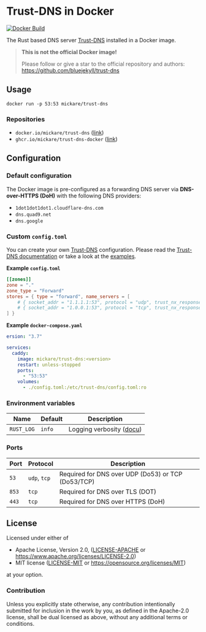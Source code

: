 # Trust-DNS in Docker

[![Docker Build](https://github.com/mickare/trust-dns-docker/actions/workflows/docker-build-and-publish.yaml/badge.svg)](https://github.com/mickare/trust-dns-docker/actions/workflows/docker-build-and-publish.yaml)


The Rust based DNS server [Trust-DNS](https://github.com/bluejekyll/trust-dns) installed in a Docker image.

> **This is not the official Docker image!**
>
> Please follow or give a star to the official repository and authors: https://github.com/bluejekyll/trust-dns

## Usage

```console
docker run -p 53:53 mickare/trust-dns
```

### Repositories
- `docker.io/mickare/trust-dns` ([link](https://hub.docker.com/r/mickare/trust-dns))
- `ghcr.io/mickare/trust-dns-docker` ([link](https://github.com/mickare/trust-dns-docker/pkgs/container/trust-dns-docker))

## Configuration

### Default configuration
The Docker image is pre-configured as a forwarding DNS server via **DNS-over-HTTPS (DoH)** with the following DNS providers:
- `1dot1dot1dot1.cloudflare-dns.com`
- `dns.quad9.net`
- `dns.google`

### Custom `config.toml`

You can create your own [Trust-DNS](https://github.com/bluejekyll/trust-dns) configuration.
Please read the [Trust-DNS documentation](https://github.com/bluejekyll/trust-dns/blob/main/README.md) or take a look at the [examples](https://github.com/bluejekyll/trust-dns/blob/main/tests/test-data/test_configs/example.toml).

**Example `config.toml`**
```toml
[[zones]]
zone = "."
zone_type = "Forward"
stores = { type = "forward", name_servers = [
    # { socket_addr = "1.1.1.1:53", protocol = "udp", trust_nx_responses = false },
    # { socket_addr = "1.0.0.1:53", protocol = "tcp", trust_nx_responses = false },
] }
```

**Example `docker-compose.yaml`**
```yaml
ersion: "3.7"

services:
  caddy:
    image: mickare/trust-dns:<version>
    restart: unless-stopped
    ports:
      - "53:53"
    volumes:
      - ./config.toml:/etc/trust-dns/config.toml:ro
```

### Environment variables

| Name             | Default | Description
|------------------|---------|-------------------------
| `RUST_LOG`       | `info`  | Logging verbosity ([docu](https://docs.rs/tracing-subscriber/0.3.16/tracing_subscriber/fmt/index.html#filtering-events-with-environment-variables))

### Ports

| Port  | Protocol     | Description
|-------|--------------|----------------
| `53`  | `udp`, `tcp` | Required for DNS over UDP (Do53) or TCP (Do53/TCP)
| `853` | `tcp`        | Required for DNS over TLS (DOT)
| `443` | `tcp`        | Required for DNS over HTTPS (DoH)

## License

Licensed under either of

- Apache License, Version 2.0, ([LICENSE-APACHE](LICENSE-APACHE) or <https://www.apache.org/licenses/LICENSE-2.0>)
- MIT license ([LICENSE-MIT](LICENSE-MIT) or <https://opensource.org/licenses/MIT>)

at your option.

### Contribution

Unless you explicitly state otherwise, any contribution intentionally
submitted for inclusion in the work by you, as defined in the Apache-2.0
license, shall be dual licensed as above, without any additional terms or
conditions.